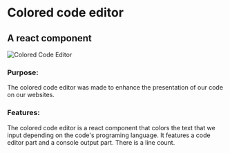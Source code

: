 # Colored code editor
## A react component

![Colored Code Editor](https://i.imgur.com/StINA2X.png)

### Purpose:
The colored code editor was made to enhance the presentation of our code on our websites.

### Features:
The colored code editor is a react component that colors the text that we input depending on the code's programing language.
It features a code editor part and a console output part.
There is a line count.